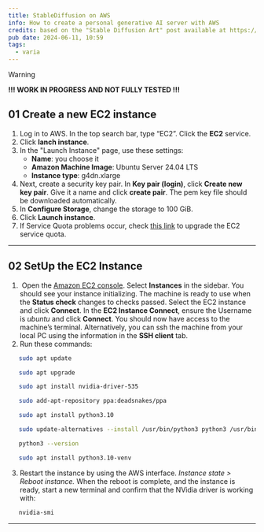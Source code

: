 ```yaml
---
title: StableDiffusion on AWS
info: How to create a personal generative AI server with AWS
credits: based on the "Stable Diffusion Art" post available at https://stable-diffusion-art.com/aws-ec2/
pub date: 2024-06-11, 10:59
tags:
  - varia
---
```


> [!warning]
> **!!! WORK IN PROGRESS AND NOT FULLY TESTED !!!**

## 01 Create a new EC2 instance

1. Log in to AWS. In the top search bar, type “EC2”. Click the **EC2** service.
2. Click **lanch instance**.
3. In the "Launch Instance" page, use these settings:
	-  **Name**: you choose it
	- **Amazon Machine Image**: Ubuntu Server 24.04 LTS
	- **Instance type**: g4dn.xlarge
4.  Next, create a security key pair. In **Key pair (login)**, click **Create new key pair**. Give it a name and click **create pair**. The pem key file should be downloaded automatically.
5. In **Configure Storage**, change the storage to 100 GiB.
6. Click **Launch instance**.
7. If Service Quota problems occur, check [this link](https://console.aws.amazon.com/servicequotas/home/services/ec2/quotas/) to upgrade the EC2 service quota. 
---

## 02 SetUp the EC2 Instance

1.  Open the [Amazon EC2 console](https://console.aws.amazon.com/ec2). Select **Instances** in the sidebar. You should see your instance initializing. The machine is ready to use when the **Status check** changes to checks passed. Select the EC2 instance and click **Connect**. In the **EC2 Instance Connect**, ensure the Username is *ubuntu* and click **Connect**. You should now have access to the machine’s terminal. Alternatively, you can ssh the machine from your local PC using the information in the **SSH client** tab.
2.  Run these commands:
```bash
   sudo apt update
```
```bash
   sudo apt upgrade
```
```bash
   sudo apt install nvidia-driver-535
```
```bash
   sudo add-apt-repository ppa:deadsnakes/ppa
```
```bash
   sudo apt install python3.10
```
```bash
   sudo update-alternatives --install /usr/bin/python3 python3 /usr/bin/python3.10 2
```
```bash
   python3 --version
```
```bash
   sudo apt install python3.10-venv
```
3. Restart the instance by using the AWS interface. *Instance state > Reboot instance.* When the reboot is complete, and the instance is ready, start a new terminal and confirm that the NVidia driver is working with:
```bash
   nvidia-smi
```

---